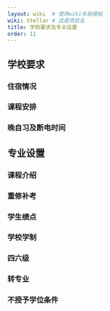 ```yaml
---
layout: wiki  # 使用wiki布局模板
wiki: Stellar # 这是项目名
title: 学校要求及专业设置
order: 11
---
```


## 学校要求
### 住宿情况
### 课程安排
### 晚自习及断电时间

## 专业设置
### 课程介绍
### 重修补考
### 学生绩点
### 学校学制
### 四六级
### 转专业
### 不授予学位条件